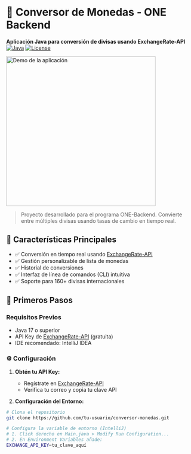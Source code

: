 # 💱 Conversor de Monedas - ONE Backend

**Aplicación Java para conversión de divisas usando ExchangeRate-API**  
[![Java](https://img.shields.io/badge/Java-17-%23ED8B00?logo=openjdk)](https://openjdk.org/)
[![License](https://img.shields.io/badge/Licencia-MIT-green)](LICENSE)

<img src="screenshot.png" width="400" alt="Demo de la aplicación">

> Proyecto desarrollado para el programa ONE-Backend. Convierte entre múltiples divisas usando tasas de cambio en tiempo real.

## 🌟 Características Principales
- ✅ Conversión en tiempo real usando [ExchangeRate-API](https://www.exchangerate-api.com/)
- ✅ Gestión personalizable de lista de monedas
- ✅ Historial de conversiones
- ✅ Interfaz de línea de comandos (CLI) intuitiva
- ✅ Soporte para 160+ divisas internacionales

## 🚀 Primeros Pasos

### Requisitos Previos
- Java 17 o superior
- API Key de [ExchangeRate-API](https://www.exchangerate-api.com/) (gratuita)
- IDE recomendado: IntelliJ IDEA

### ⚙️ Configuración
1. **Obtén tu API Key:**
   - Regístrate en [ExchangeRate-API](https://www.exchangerate-api.com/sign-up)
   - Verifica tu correo y copia tu clave API

2. **Configuración del Entorno:**
```bash
# Clona el repositorio
git clone https://github.com/tu-usuario/conversor-monedas.git

# Configura la variable de entorno (IntelliJ)
# 1. Click derecho en Main.java > Modify Run Configuration...
# 2. En Environment Variables añade:
EXCHANGE_API_KEY=tu_clave_aquí
